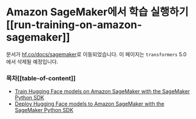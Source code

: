 <!---
Copyright 2020 The HuggingFace Team. All rights reserved.

Licensed under the Apache License, Version 2.0 (the "License");
you may not use this file except in compliance with the License.
You may obtain a copy of the License at

    http://www.apache.org/licenses/LICENSE-2.0

Unless required by applicable law or agreed to in writing, software
distributed under the License is distributed on an "AS IS" BASIS,
WITHOUT WARRANTIES OR CONDITIONS OF ANY KIND, either express or implied.
See the License for the specific language governing permissions and
limitations under the License.

⚠️ Note that this file is in Markdown but contain specific syntax for our doc-builder (similar to MDX) that may not be
rendered properly in your Markdown viewer.

-->

# Amazon SageMaker에서 학습 실행하기[[run-training-on-amazon-sagemaker]]

문서가 [hf.co/docs/sagemaker](https://huggingface.co/docs/sagemaker)로 이동되었습니다. 이 페이지는 `transformers` 5.0 에서 삭제될 예정입니다. 

### 목차[[table-of-content]]

- [Train Hugging Face models on Amazon SageMaker with the SageMaker Python SDK](https://huggingface.co/docs/sagemaker/train)
- [Deploy Hugging Face models to Amazon SageMaker with the SageMaker Python SDK](https://huggingface.co/docs/sagemaker/inference)
